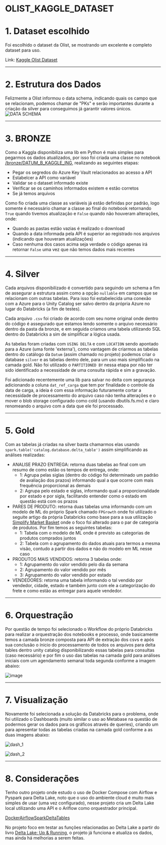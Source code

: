 # OLIST_KAGGLE_DATASET

# 1. Dataset escolhido

Foi escolhido o dataset da Olist, se mostrando um excelente e completo dataset para uso.

Link: [Kaggle Olist Dataset](https://www.kaggle.com/datasets/olistbr/brazilian-ecommerce/data)

---
# 2. Estrutura dos Dados

Felizmente a Olist informou o data schema, indicando quais os campo que se relacionam, podemos chamar de "PKs" e serão importantes durante a criação da silver para conseguimos já garantir valores únicos.
![DATA SCHEMA](https://github.com/MatheusFBasso/OLIST_KAGGLE_DATASET/assets/62318283/8abb6d1d-4ceb-4102-874e-1b866ce4aae3)

---
# 3. BRONZE

Como a Kaggla disponibiliza uma lib em Python é mais simples para pegarmos os dados atualizados, por isso foi criada uma classe no notebook [/bronze/DATUM_B_KAGGLE_ING](https://github.com/MatheusFBasso/OLIST_KAGGLE_DATASET/blob/main/bronze/DATUM_B_KAGLE_ING.ipynb), realizando as seguintes etapas:
- Pegar os segredos do Azure Key Vault relacionados ao acesso a API
- Estabelcer a API como variável
- Validar se o dataset informado existe
- Verificar se os caminhos informados existem e estão corretos
- Se já temos arquivos

Como fio criada uma classe as variáveis já estão definidas por padrão, logo somente é necessário chamar a classe ao final do notebook retornando `True` quando tivemos atualização e `False` quando não houveram alterações, onde:
- Quando as pastas estão vazias é realizado o download
- Quando a data informada pela API é superior ao registrado nos arquivos (indicando que houveram atualizações)
- Caso nenhuma dos casos acima seja verdade o código apenas irá retornar `False` uma vez que não temos dados mais recentes

---
# 4. Silver

Cada arquivos disponibilizado é convertido para seguindo um schema a fim de assegurar a estrutura assim como a opção `nullable` em campos que se relacionam com outras tabelas. Para isso foi estabelecida uma conexão com a Azure para o Unity Catalog ser salvo dentro da própria Azure no lugar do Databricks (a fim de testes).

Cada arquivo `.csv` foi criado de acordo com seu nome original onde dentro do código é assegurado que estamos lendo somente o arquivo necessário dentro da pasta da bronze, e em seguida criamos uma tabela utilizando SQL dentro do Databricks a sim de simplificar a lógica usada.

As tabelas foram criadas com `USING DELTA` e com `LOCATION` sendo apontado para a Azure (uma fonte 'externa'), como vantagem de criarmos as tabelas dentro do catálogo da `Datum` (assim chamado no projeto) podemos criar o database `silver` e as tabelas dentro dele, para um uso mais simplificado na camada gold. Não foi utilizado o `PARTITIONED BY` nessa etapa por não ter sido identificado a necessidade de uma consulta rápida e sim a gravação.

Foi adicionado recentemente uma lib para salvar no delta com segurança adicionando a coluna `dat_ref_carga` que tem por finalidade o controle da data de carga, a ideia é com essa informação futuramente cortar a necessidade de processamento do arquivo caso não tenha alterações e o mover o blob storage configurado como cold (usando dbutils.fs.mv) e claro renomeando o arquivo com a data que ele foi processado.

---
# 5. Gold

Com as tabelas já criadas na silver basta chamarmos elas usando ```spark.table('catalog.database.delta_table')``` assim simplificando as análises realizadas:

- ANALISE PRAZO ENTREGA: retorna duas tabelas ao final com um resumo de como estão os tempos de entrega, onde:
    - 1: Agrupa pelas siglas (dentro do código foi determinado um padrão de avaliação dos prazos) informando qual a que ocorre com mais frequência proporcional as demais
    - 2: Agrupa pelo estado e siglas, informando qual a proporcionalidade por estado e por sigla, facilitando entender como o estado em questão está com os prazos
- PARES DE PRODUTO: retorna duas tabelas uma informando com um modelo de ML do próprio Spark chamado `FPGrowth` onde foi utilizado o seguite artigo da própria Databricks como base para a sua utilização [Simplify Market Basket](https://www.databricks.com/blog/2018/09/18/simplify-market-basket-analysis-using-fp-growth-on-databricks.html) onde o foco foi alterado para o par de categoria de produtos. Por fim temos as seguintes tabelas:
    - 1: Tabela com o modelo de ML onde é previsto as categorias de produtos comprados juntos
    - 2: Tabela com o agrupamento do dados atuais para termos a mesma visão, contudo a partir dos dados e não do modelo em ML nesse caso
- PRODUTOS MAIS VENDIDOS: retorna 3 tabelas onde:
    - 1: Agrupamento do valor vendido pelo dia da semana
    - 2: Agrupamento do valor vendido por mês
    - 3: Agrupamento do valor vendido por estado
- VENDEDORES: retorna uma tabela informando o tal vendido por vendedor, cidade, estado e também junto com ele a categorização do frete e como estão as entregar para aquele vendedor.

---
# 6. Orquestração

Por questão de tempo foi selecionado o Workflow do próprio Databricks para realizar a orquestração dos notebooks e processo, onde basicamente temos a camada bronze composta para API de extração dos csvs e após sua conclusão o ínicio do processamento de todos os arquivos para delta tables dentro unity catalog disponibilizando essas tabelas para consultas (caso necessário) e por fim o uso das tabelas na camada gold para análises iniciais com um agendamento semanal toda segunda conforme a imagem abaixo:

![image](https://github.com/MatheusFBasso/OLIST_KAGGLE_DATASET/assets/62318283/357449a3-3a3d-468f-bfe6-c23a0c19ea2f)


---
# 7. Visualização

Novamente foi selecionada a solução da Databricks para o problema, onde foi utilizado o Dashboards (muito similar o uso ao Metabase na questão de podermos gerar os dados para os gráficos através de queries), criando um para apresentar todas as tabelas criadas na camada gold conforme a as duas imagens abaixo:

![dash_1](https://github.com/MatheusFBasso/OLIST_KAGGLE_DATASET/assets/62318283/042f911d-25f6-4c91-9a90-9e01dd4f97ab)

![dash_2](https://github.com/MatheusFBasso/OLIST_KAGGLE_DATASET/assets/62318283/684a9912-5fda-446d-9cec-20e8564dfa52)


---
# 8. Considerações

Tenho outro projeto onde estudo o uso de Docker Compose com Airflow e Pyspark para Delta Lake, noto que o uso do ambiente cloud é muito mais simples de usar (uma vez configurado), nesse projeto cria um Delta Lake local utilizando uma API e o Ariflow como orquestrador principal.

[DockerAirflowSparkDeltaTables](https://github.com/MatheusFBasso/DockerAirflowSparkDeltaTables)

No projeto foco em testar as funções relacionadas ao Delta Lake a partir do livro [Delta Lake: Up & Running](https://www.databricks.com/resources/ebook/delta-lake-running-oreilly), o projeto já funciona e atualiza os dados, mas ainda há melhorias a serem feitas.

